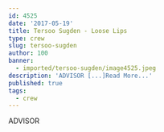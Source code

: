 ```yaml
---
id: 4525
date: '2017-05-19'
title: Tersoo Sugden - Loose Lips
type: crew
slug: tersoo-sugden
author: 100
banner:
  - imported/tersoo-sugden/image4525.jpeg
description: 'ADVISOR [...]Read More...'
published: true
tags:
  - crew
---
```

ADVISOR